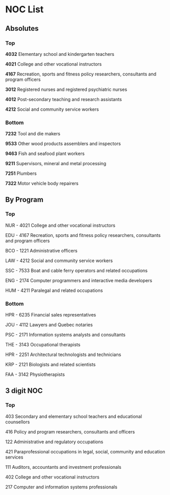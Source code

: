 # NOC List

## Absolutes

### Top

**4032** Elementary school and kindergarten teachers

**4021** College and other vocational instructors

**4167** Recreation, sports and fitness policy researchers, consultants and program officers

**3012** Registered nurses and registered psychiatric nurses

**4012** Post-secondary teaching and research assistants

**4212** Social and community service workers


### Bottom

**7232** Tool and die makers

**9533** Other wood products assemblers and inspectors

**9463** Fish and seafood plant workers

**9211** Supervisors, mineral and metal processing

**7251** Plumbers

**7322** Motor vehicle body repairers


## By Program

### Top

NUR - 4021 College and other vocational instructors

EDU - 4167 Recreation, sports and fitness policy researchers, consultants and program officers

BCO - 1221 Administrative officers

LAW - 4212 Social and community service workers

SSC - 7533 Boat and cable ferry operators and related occupations

ENG - 2174 Computer programmers and interactive media developers

HUM - 4211 Paralegal and related occupations


### Bottom

HPR - 6235 Financial sales representatives

JOU - 4112 Lawyers and Quebec notaries

PSC - 2171 Information systems analysts and consultants

THE - 3143 Occupational therapists

HPR - 2251 Architectural technologists and technicians

KRP - 2121 Biologists and related scientists

FAA - 3142 Physiotherapists


## 3 digit NOC

### Top

403 Secondary and elementary school teachers and educational counsellors

416 Policy and program researchers, consultants and officers

122 Administrative and regulatory occupations

421 Paraprofessional occupations in legal, social, community and education services

111 Auditors, accountants and investment professionals

402 College and other vocational instructors

217 Computer and information systems professionals
